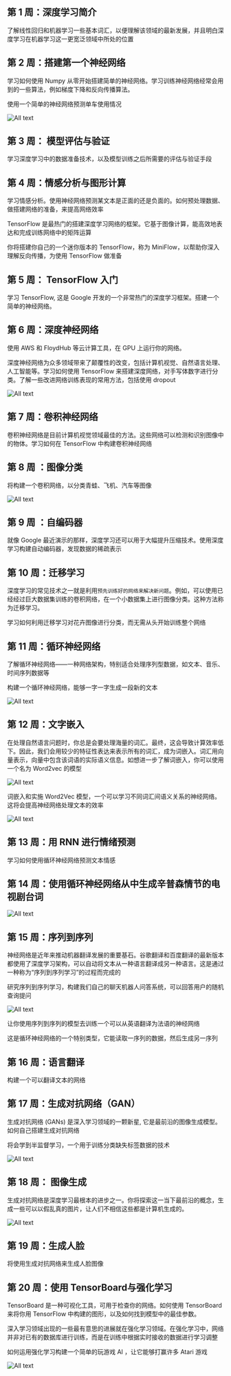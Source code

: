 ## 第 1 周：深度学习简介

了解线性回归和机器学习一些基本词汇，以便理解该领域的最新发展，并且明白深度学习在机器学习这一更宽泛领域中所处的位置

## 第 2 周：搭建第一个神经网络

学习如何使用 Numpy 从零开始搭建简单的神经网络。学习训练神经网络经常会用到的一些算法，例如梯度下降和反向传播算法。

使用一个简单的神经网络预测单车使用情况

![All text](http://ww1.sinaimg.cn/large/dc05ba18gy1fmvdl11v37j20nl0bl0zh.jpg)

## 第 3 周： 模型评估与验证

学习深度学习中的数据准备技术，以及模型训练之后所需要的评估与验证手段

## 第 4 周：情感分析与图形计算

学习情感分析。使用神经网络预测某文本是正面的还是负面的。如何预处理数据、做搭建网络的准备，来提高网络效率

TensorFlow 是最热门的搭建深度学习网络的框架。它基于图像计算，能高效地表达和完成训练网络中的矩阵运算

你将搭建你自己的一个迷你版本的 TensorFlow，称为 MiniFlow，以帮助你深入理解反向传播，为使用 TensorFlow 做准备

## 第 5 周： TensorFlow 入门

学习 TensorFlow, 这是 Google 开发的一个非常热门的深度学习框架。搭建一个简单的神经网络。

## 第 6 周：深度神经网络

使用 AWS 和 FloydHub 等云计算工具，在 GPU 上运行你的网络。

深度神经网络为众多领域带来了颠覆性的改变，包括计算机视觉、自然语言处理、人工智能等。学习如何使用 TensorFlow 来搭建深度网络，对手写体数字进行分类。了解一些改进网络训练表现的常用方法，包括使用 dropout

![All text](http://ww1.sinaimg.cn/large/dc05ba18gy1fmvdls5j91j20m10d5jvd.jpg)

## 第 7 周：卷积神经网络

卷积神经网络是目前计算机视觉领域最佳的方法。这些网络可以检测和识别图像中的物体。学习如何在 TensorFlow 中构建卷积神经网络

## 第 8 周 ：图像分类

将构建一个卷积网络，以分类青蛙、飞机、汽车等图像

![All text](http://ww1.sinaimg.cn/large/dc05ba18gy1fmvdm8ki5kj20ll0cjjuq.jpg)

## 第 9 周 ：自编码器

就像 Google 最近演示的那样，深度学习还可以用于大幅提升压缩技术。使用深度学习构建自动编码器，发现数据的稀疏表示

## 第 10 周：迁移学习

深度学习的常见技术之一就是利用`预先训练好的网络来解决新问题`。例如，可以使用已经经过巨大数据集训练的卷积网络，在一个小数据集上进行图像分类。这种方法称为迁移学习。

学习如何利用迁移学习对花卉图像进行分类，而无需从头开始训练整个网络

## 第 11 周：循环神经网络

了解循环神经网络——一种网络架构，特别适合处理序列型数据，如文本、音乐、时间序列数据等

构建一个循环神经网络，能够一字一字生成一段新的文本

![All text](http://ww1.sinaimg.cn/large/dc05ba18gy1fmvdmni1i4j20mb07lq4z.jpg)

## 第 12 周：文字嵌入

在处理自然语言问题时，你总是会要处理海量的词汇。最终，这会导致计算效率低下。因此，我们会用较少的特征性表达来表示所有的词汇，成为词嵌入。词汇用向量表示，向量中包含该词语的实际语义信息。如想进一步了解词嵌入，你可以使用一个名为 Word2vec 的模型

![All text](http://ww1.sinaimg.cn/large/dc05ba18gy1fmvdn77aenj20lv0ccwjd.jpg)

词嵌入和实施 Word2Vec 模型，一个可以学习不同词汇间语义关系的神经网络。这将会提高神经网络处理文本的效率

![All text](http://ww1.sinaimg.cn/large/dc05ba18gy1fmvs75qqs4j20ge0fg0vp.jpg)

## 第 13 周：用 RNN 进行情绪预测

学习如何使用循环神经网络预测文本情感

## 第 14 周：使用循环神经网络从中生成辛普森情节的电视剧台词

![All text](http://ww1.sinaimg.cn/large/dc05ba18gy1fmvs8sbji1j215a0kq76z.jpg)

## 第 15 周：序列到序列

神经网络是近年来推动机器翻译发展的重要基石。谷歌翻译和百度翻译的最新版本都使用了深度学习架构，可以自动将文本从一种语言翻译成另一种语言。这是通过一种称为“序列到序列学习”的过程而完成的

研究序列到序列学习，构建我们自己的聊天机器人问答系统，可以回答用户的随机查询提问

![All text](http://ww1.sinaimg.cn/large/dc05ba18gy1fmvdnr0eauj20mq0kmdos.jpg)

让你使用序列到序列的模型去训练一个可以从英语翻译为法语的神经网络

这是循环神经网络的一个特别类型，它能读取一序列的数据，然后生成另一序列

## 第 16 周：语言翻译

构建一个可以翻译文本的网络

## 第 17 周：生成对抗网络（GAN）

生成对抗网络 (GANs) 是深入学习领域的一颗新星, 它是最前沿的图像生成模型。如何自己搭建生成对抗网络

将会学到半监督学习，一个用于训练分类缺失标签数据的技术

![All text](http://ww1.sinaimg.cn/large/dc05ba18gy1fmvslogaaaj219y0j0b29.jpg)

## 第 18 周： 图像生成

生成对抗网络是深度学习最根本的进步之一。你将探索这一当下最前沿的概念，生成一些可以以假乱真的图片，让人们不相信这些都是计算机生成的。

![All text](http://ww1.sinaimg.cn/large/dc05ba18gy1fmvdo6ukg8j20mj0eedt5.jpg)

## 第 19 周：生成人脸

将使用生成对抗网络来生成人脸图像

## 第 20 周：使用 TensorBoard与强化学习

TensorBoard 是一种可视化工具，可用于检查你的网络。如何使用 TensorBoard 来将你用 TensorFlow 中构建的图形，以及如何找到模型中的最佳参数。

深入学习领域出现的一些最有意思的进展就在强化学习领域。在强化学习中，网络并非对已有的数据库进行训练，而是在训练中根据实时接收的数据进行学习调整

如何运用强化学习构建一个简单的玩游戏 AI ，让它能够打赢许多 Atari 游戏

![All text](http://ww1.sinaimg.cn/large/dc05ba18gy1fmvdomx02bj20i30apgni.jpg)
